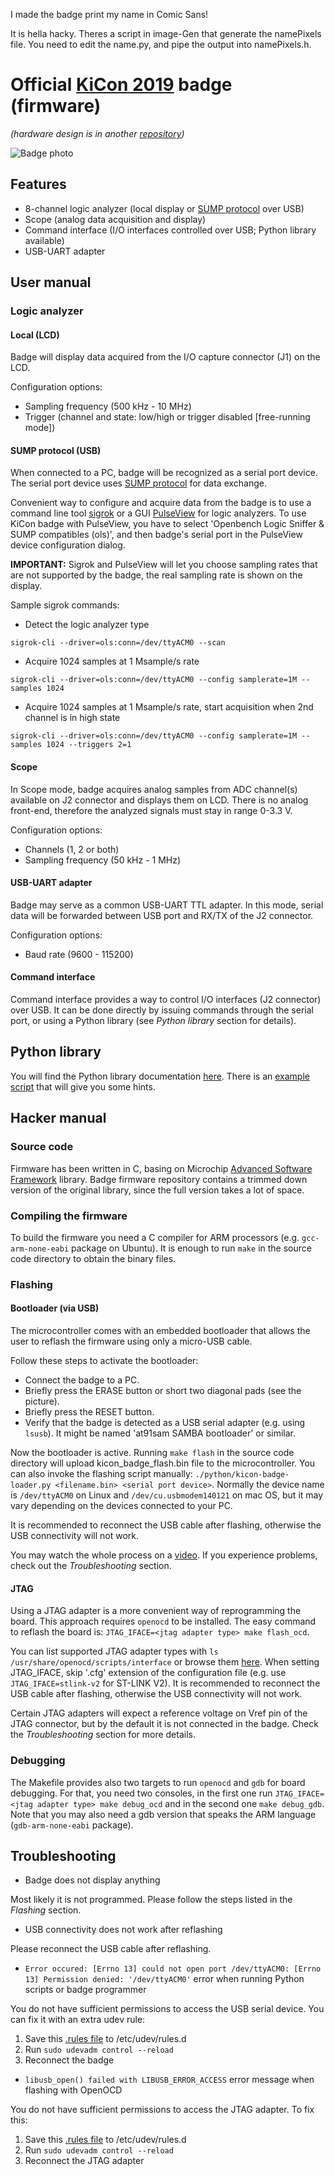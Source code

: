 I made the badge print my name in Comic Sans! 

It is hella hacky. Theres a script in image-Gen that generate the namePixels file. 
You need to edit the name.py, and pipe the output into namePixels.h. 
# Official [KiCon 2019](https://kicad-kicon.com/) badge (firmware)

_(hardware design is in another [repository](https://github.com/orsonmmz/kicon19-badge-hw))_

![Badge photo](/docs/badge.jpg)

## Features
* 8-channel logic analyzer (local display or [SUMP protocol](https://www.sump.org/projects/analyzer/protocol/) over USB)
* Scope (analog data acquisition and display)
* Command interface (I/O interfaces controlled over USB; Python library available)
* USB-UART adapter

## User manual

### Logic analyzer

#### Local (LCD)
Badge will display data acquired from the I/O capture connector (J1) on the LCD.

Configuration options:
* Sampling frequency (500 kHz - 10 MHz)
* Trigger (channel and state: low/high or trigger disabled [free-running mode])

#### SUMP protocol (USB)
When connected to a PC, badge will be recognized as a serial port device. The serial port device uses [SUMP protocol](https://www.sump.org/projects/analyzer/protocol/) for data exchange.

Convenient way to configure and acquire data from the badge is to use a command line tool [sigrok](https://sigrok.org/) or a GUI [PulseView](https://sigrok.org/wiki/PulseView) for logic analyzers. To use KiCon badge with PulseView, you have to select 'Openbench Logic Sniffer & SUMP compatibles (ols)', and then badge's serial port in the PulseView device configuration dialog.

**IMPORTANT:** Sigrok and PulseView will let you choose sampling rates that are not supported by the badge, the real sampling rate is shown on the display.

Sample sigrok commands:
* Detect the logic analyzer type

`sigrok-cli --driver=ols:conn=/dev/ttyACM0 --scan`

* Acquire 1024 samples at 1 Msample/s rate

`sigrok-cli --driver=ols:conn=/dev/ttyACM0 --config samplerate=1M --samples 1024`

* Acquire 1024 samples at 1 Msample/s rate, start acquisition when 2nd channel is in high state

`sigrok-cli --driver=ols:conn=/dev/ttyACM0 --config samplerate=1M --samples 1024 --triggers 2=1`

#### Scope
In Scope mode, badge acquires analog samples from ADC channel(s) available on J2 connector and displays them on LCD. There is no analog front-end, therefore the analyzed signals must stay in range 0-3.3 V.

Configuration options:
* Channels (1, 2 or both)
* Sampling frequency (50 kHz - 1 MHz)

#### USB-UART adapter
Badge may serve as a common USB-UART TTL adapter. In this mode, serial data will be forwarded between USB port and RX/TX of the J2 connector.

Configuration options:
* Baud rate (9600 - 115200)

#### Command interface
Command interface provides a way to control I/O interfaces (J2 connector) over USB. It can be done directly by issuing commands through the serial port, or using a Python library (see _Python library_ section for details).

## Python library

You will find the Python library documentation [here](https://orsonmmz.github.io/kicon19-badge-sw/classkicon__badge_1_1KiconBadge.html).
There is an [example script](https://raw.githubusercontent.com/orsonmmz/kicon19-badge-sw/master/python/badge_test.py) that will give you some hints.

## Hacker manual

### Source code

Firmware has been written in C, basing on Microchip [Advanced Software Framework](https://asf.microchip.com/docs/latest/) library. Badge firmware repository contains a trimmed down version of the original library, since the full version takes a lot of space.

### Compiling the firmware

To build the firmware you need a C compiler for ARM processors (e.g. `gcc-arm-none-eabi` package on Ubuntu). It is enough to run `make` in the source code directory to obtain the binary files.

### Flashing

#### Bootloader (via USB)

The microcontroller comes with an embedded bootloader that allows the user to reflash the firmware using only a micro-USB cable.

Follow these steps to activate the bootloader:
* Connect the badge to a PC.
* Briefly press the ERASE button or short two diagonal pads (see the picture).
* Briefly press the RESET button.
* Verify that the badge is detected as a USB serial adapter (e.g. using `lsusb`). It might be named 'at91sam SAMBA bootloader' or similar.

Now the bootloader is active. Running `make flash` in the source code directory will upload kicon_badge_flash.bin file to the microcontroller. You can also invoke the flashing script manually: `./python/kicon-badge-loader.py <filename.bin> <serial port device>`. Normally the device name is `/dev/ttyACM0` on Linux and `/dev/cu.usbmodem140121` on mac OS, but it may vary depending on the devices connected to your PC.

It is recommended to reconnect the USB cable after flashing, otherwise the USB connectivity will not work.

You may watch the whole process on a [video](https://vimeo.com/330206740). If you experience problems, check out the _Troubleshooting_ section.

#### JTAG

Using a JTAG adapter is a more convenient way of reprogramming the board. This approach requires `openocd` to be installed. The easy command to reflash the board is: `JTAG_IFACE=<jtag adapter type> make flash_ocd`.

You can list supported JTAG adapter types with `ls /usr/share/openocd/scripts/interface` or browse them [here](https://github.com/ntfreak/openocd/tree/master/tcl/interface). When setting JTAG_IFACE, skip '.cfg' extension of the configuration file (e.g. use `JTAG_IFACE=stlink-v2` for ST-LINK V2). It is recommended to reconnect the USB cable after flashing, otherwise the USB connectivity will not work.

Certain JTAG adapters will expect a reference voltage on Vref pin of the JTAG connector, but by the default it is not connected in the badge. Check the _Troubleshooting_ section for more details.

### Debugging

The Makefile provides also two targets to run `openocd` and `gdb` for board debugging. For that, you need two consoles, in the first one run `JTAG_IFACE=<jtag adapter type> make debug_ocd` and in the second one `make debug_gdb`. Note that you may also need a gdb version that speaks the ARM language (`gdb-arm-none-eabi` package).

## Troubleshooting

* Badge does not display anything

Most likely it is not programmed. Please follow the steps listed in the _Flashing_ section.

* USB connectivity does not work after reflashing

Please reconnect the USB cable after reflashing.

* `Error occured: [Errno 13] could not open port /dev/ttyACM0: [Errno 13] Permission denied: '/dev/ttyACM0'` error when running Python scripts or badge programmer

You do not have sufficient permissions to access the USB serial device. You can fix it with an extra udev rule:
1. Save this [.rules file](https://raw.githubusercontent.com/orsonmmz/kicon19-badge-sw/master/docs/99-atmel.rules) to /etc/udev/rules.d
2. Run `sudo udevadm control --reload`
3. Reconnect the badge

* `libusb_open() failed with LIBUSB_ERROR_ACCESS` error message when flashing with OpenOCD

You do not have sufficient permissions to access the JTAG adapter. To fix this:
1. Save this [.rules file](https://raw.githubusercontent.com/ntfreak/openocd/master/contrib/60-openocd.rules) to /etc/udev/rules.d
2. Run `sudo udevadm control --reload`
3. Reconnect the JTAG adapter
